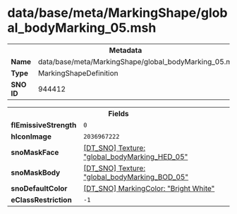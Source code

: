 <h1>data/base/meta/MarkingShape/global_bodyMarking_05.msh</h1><table><tr><th colspan="100%">Metadata</th></tr><tr><td><b>Name</b></td><td>data/base/meta/MarkingShape/global_bodyMarking_05.msh</td></tr><tr><td><b>Type</b></td><td>MarkingShapeDefinition</td></tr><tr><td><b>SNO ID</b></td><td>944412</td></tr></table>

<table><tr><th colspan="100%">Fields</th></tr><tr><td><b>flEmissiveStrength</b></td><td><code>0</code></td></tr><tr><td><b>hIconImage</b></td><td><code>2036967222</code></td></tr><tr><td><b>snoMaskFace</b></td><td><a href="..\Texture\global_bodyMarking_HED_05.tex.md">[DT_SNO] Texture: "global_bodyMarking_HED_05"</a></td></tr><tr><td><b>snoMaskBody</b></td><td><a href="..\Texture\global_bodyMarking_BOD_05.tex.md">[DT_SNO] Texture: "global_bodyMarking_BOD_05"</a></td></tr><tr><td><b>snoDefaultColor</b></td><td><a href="..\MarkingColor\Bright White.mcl.md">[DT_SNO] MarkingColor: "Bright White"</a></td></tr><tr><td><b>eClassRestriction</b></td><td><code>-1</code></td></tr></table>

